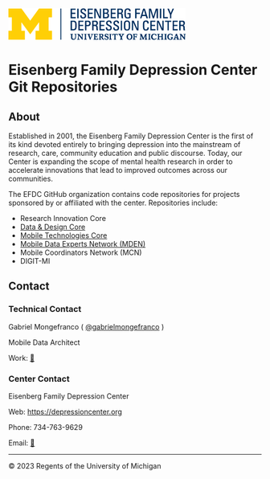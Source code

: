 ![EFDC Logo](https://raw.githubusercontent.com/DepressionCenter/.github/main/EFDCLogo_375w.png "EFDC")


# **Eisenberg Family Depression Center Git Repositories**


## About
Established in 2001, the Eisenberg Family Depression Center is the first of its kind devoted entirely to bringing depression into the mainstream of research, care, community education and public discourse. Today, our Center is expanding the scope of mental health research in order to accelerate innovations that lead to improved outcomes across our communities.

The EFDC GitHub organization contains code repositories for projects sponsored by or affiliated with the center. Repositories include:
+ Research Innovation Core
+ [Data & Design Core](https://github.com/DepressionCenter/Data-and-Design-Core)
+ [Mobile Technologies Core](https://github.com/orgs/DepressionCenter/repositories?q=MTC&type=all)
+ [Mobile Data Experts Network (MDEN)](https://github.com/DepressionCenter/MDEN)
+ Mobile Coordinators Network (MCN)
+ DIGIT-MI



## Contact
### Technical Contact
Gabriel Mongefranco ( [@gabrielmongefranco](https://github.com/gabrielmongefranco) )

Mobile Data Architect

Work: [📧](https://sites.google.com/umich.edu/gabrielmongefranco/gabriel-mongefranco-umich "mongefrg umich.edu")



### Center Contact
Eisenberg Family Depression Center

Web: https://depressioncenter.org

Phone: 734-763-9629

Email: [📧](mailto:depressioncenter@umich.edu "depressioncenter@umich.edu")



----
© 2023 Regents of the University of Michigan


